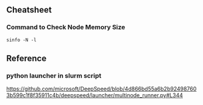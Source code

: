## Cheatsheet
### Command to Check Node Memory Size
```
sinfo -N -l
```

## Reference
### python launcher in slurm script
https://github.com/microsoft/DeepSpeed/blob/4d866bd55a6b2b924987603b599c1f8f35911c4b/deepspeed/launcher/multinode_runner.py#L344